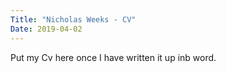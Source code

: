 ```yaml
---
Title: "Nicholas Weeks - CV"
Date: 2019-04-02
---
```


Put my Cv here once I have written it up inb word. 
